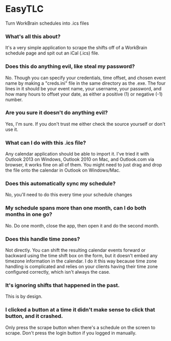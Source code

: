 # EasyTLC
Turn WorkBrain schedules into .ics files

### What's all this about?
It's a very simple application to scrape the shifts off of a WorkBrain schedule page and spit out an iCal (.ics) file.

### Does this do anything evil, like steal my password?
No.  Though you can specify your credentials, time offset, and chosen event name by making a "creds.ini" file in the same directory as the .exe.  The four lines in it should be your event name, your username, your password, and how many hours to offset your date, as either a positive (1) or negative (-1) number.

### Are you sure it doesn't do anything evil?
Yes, I'm sure.  If you don't trust me either check the source yourself or don't use it.

### What can I do with this .ics file?
Any calendar application should be able to import it.  I've tried it with Outlook 2013 on Windows, Outlook 2010 on Mac, and Outlook.com via browser, it works fine on all of them.  You might need to just drag and drop the file onto the calendar in Outlook on Windows/Mac.

### Does this automatically sync my schedule?
No, you'll need to do this every time your schedule changes

### My schedule spans more than one month, can I do both months in one go?
No.  Do one month, close the app, then open it and do the second month.

### Does this handle time zones?
Not directly.  You can shift the resulting calendar events forward or backward using the time shift box on the form, but it doesn't embed any timezone information in the calendar.  I do it this way because time zone handling is complicated and relies on your clients having their time zone configured correctly, which isn't always the case.

### It's ignoring shifts that happened in the past.
This is by design.

### I clicked a button at a time it didn't make sense to click that button, and it crashed.
Only press the scrape button when there's a schedule on the screen to scrape.  Don't press the login button if you logged in manually.

